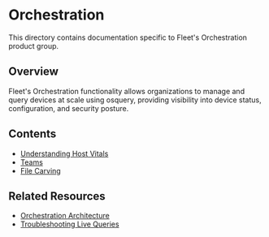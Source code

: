 # Orchestration

This directory contains documentation specific to Fleet's Orchestration product group.

## Overview

Fleet's Orchestration functionality allows organizations to manage and query devices at scale using osquery, providing visibility into device status, configuration, and security posture.

## Contents

- [Understanding Host Vitals](understanding-host-vitals.md)
- [Teams](teams.md)
- [File Carving](file-carving.md)

## Related Resources

- [Orchestration Architecture](../../architecture/orchestration/)
- [Troubleshooting Live Queries](../../guides/troubleshooting-live-queries.md)